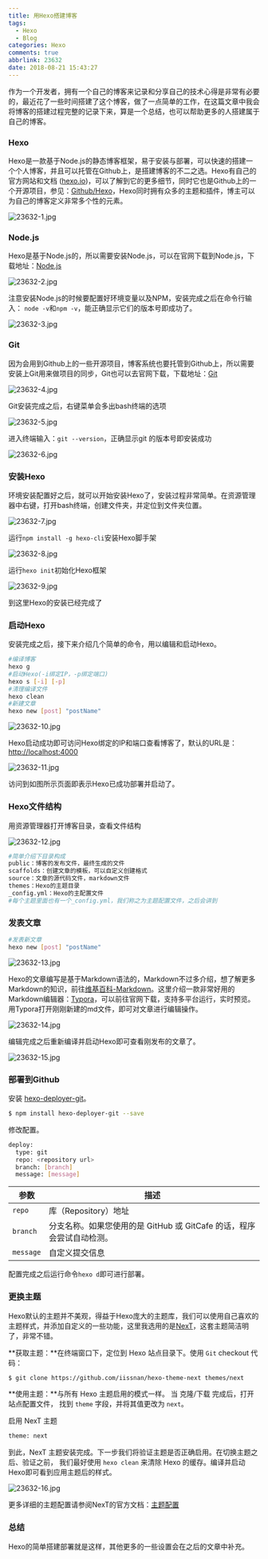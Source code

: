 ```yaml
---
title: 用Hexo搭建博客
tags:
  - Hexo
  - Blog
categories: Hexo
comments: true
abbrlink: 23632
date: 2018-08-21 15:43:27
---
```


作为一个开发者，拥有一个自己的博客来记录和分享自己的技术心得是非常有必要的，最近花了一些时间搭建了这个博客，做了一点简单的工作，在这篇文章中我会将博客的搭建过程完整的记录下来，算是一个总结，也可以帮助更多的人搭建属于自己的博客。

<!--more-->

### Hexo

Hexo是一款基于Node.js的静态博客框架，易于安装与部署，可以快速的搭建一个个人博客，并且可以托管在Github上，是搭建博客的不二之选。Hexo有自己的官方网站和文档 ([hexo.io](https://hexo.io))，可以了解到它的更多细节，同时它也是Github上的一个开源项目，参见：[Github/Hexo](https://github.com/hexojs/hexo)，Hexo同时拥有众多的主题和插件，博主可以为自己的博客定义非常多个性的元素。

![23632-1.jpg](https://i.loli.net/2020/02/19/YT2VnQdOgCkfWiI.jpg)

### Node.js

Hexo是基于Node.js的，所以需要安装Node.js，可以在官网下载到Node.js，下载地址：[Node.js](https://nodejs.org/zh-cn/download/)

![23632-2.jpg](https://i.loli.net/2020/02/19/nvxB8zcRZfhqV4G.jpg)

注意安装Node.js的时候要配置好环境变量以及NPM，安装完成之后在命令行输入： `node -v`和`npm -v`，能正确显示它们的版本号即成功了。

![23632-3.jpg](https://i.loli.net/2020/02/19/bMGxo1LvUYh5fgi.jpg)

### Git

因为会用到Github上的一些开源项目，博客系统也要托管到Github上，所以需要安装上Git用来做项目的同步，Git也可以去官网下载，下载地址：[Git](https://git-scm.com/download)

![23632-4.jpg](https://i.loli.net/2020/02/19/E9KWgyBZOPFlfXw.jpg)

Git安装完成之后，右键菜单会多出bash终端的选项

![23632-5.jpg](https://i.loli.net/2020/02/19/6JPHQLubjrcDA5O.jpg)

进入终端输入：`git --version`，正确显示git 的版本号即安装成功

![23632-6.jpg](https://i.loli.net/2020/02/19/EYivdTXLWz9VB5j.jpg)

### 安装Hexo

环境安装配置好之后，就可以开始安装Hexo了，安装过程非常简单。在资源管理器中右键，打开bash终端，创建文件夹，并定位到文件夹位置。

![23632-7.jpg](https://i.loli.net/2020/02/19/7HpVZcEukPNtfR5.jpg)



运行`npm install -g hexo-cli`安装Hexo脚手架

![23632-8.jpg](https://i.loli.net/2020/02/19/OIehiZsKpuCvWFL.jpg)

运行`hexo init`初始化Hexo框架

![23632-9.jpg](https://i.loli.net/2020/02/19/5hKSJlIcgj8EQPG.jpg)

到这里Hexo的安装已经完成了

### 启动Hexo

安装完成之后，接下来介绍几个简单的命令，用以编辑和启动Hexo。

```bash
#编译博客
hexo g
#启动Hexo(-i绑定IP，-p绑定端口)
hexo s [-i] [-p]
#清理编译文件
hexo clean
#新建文章
hexo new [post] "postName"
```

![23632-10.jpg](https://i.loli.net/2020/02/19/Etfq64ZGJL52OMX.jpg)

Hexo启动成功即可访问Hexo绑定的IP和端口查看博客了，默认的URL是：[http://localhost:4000](http://localhost:4000)

![23632-11.jpg](https://i.loli.net/2020/02/19/37iZ5BvLzbCmpqu.jpg)

访问到如图所示页面即表示Hexo已成功部署并启动了。

### Hexo文件结构

用资源管理器打开博客目录，查看文件结构

![23632-12.jpg](https://i.loli.net/2020/02/19/Dri4avWX5KQ92SY.jpg)



```bash
#简单介绍下目录构成
public：博客的发布文件，最终生成的文件
scaffolds：创建文章的模板，可以自定义创建格式
source：文章的源代码文件，markdown文件
themes：Hexo的主题目录
_config.yml：Hexo的主配置文件
#每个主题里面也有一个_config.yml，我们称之为主题配置文件，之后会讲到
```

### 发表文章

```bash
#发表新文章
hexo new [post] "postName"
```

![23632-13.jpg](https://i.loli.net/2020/02/19/rKdoOzIJGsjvWV7.jpg)

Hexo的文章编写是基于Markdown语法的，Markdown不过多介绍，想了解更多Markdown的知识，前往[维基百科-Markdown](https://zh.wikipedia.org/wiki/Markdown)。这里介绍一款非常好用的Markdown编辑器：[Typora](https://typora.io/)，可以前往官网下载，支持多平台运行，实时预览。用Typora打开刚刚新建的md文件，即可对文章进行编辑操作。

![23632-14.jpg](https://i.loli.net/2020/02/19/Amsjtzg83NvkZVf.jpg)

编辑完成之后重新编译并启动Hexo即可查看刚发布的文章了。

![23632-15.jpg](https://i.loli.net/2020/02/19/tIav4KzgyqjskLP.jpg)

### 部署到Github

安装 [hexo-deployer-git](https://github.com/hexojs/hexo-deployer-git)。

```bash
$ npm install hexo-deployer-git --save
```

修改配置。

```bash
deploy:
  type: git
  repo: <repository url>
  branch: [branch]
  message: [message]
```

| 参数      | 描述                                                         |
| --------- | ------------------------------------------------------------ |
| `repo`    | 库（Repository）地址                                         |
| `branch`  | 分支名称。如果您使用的是 GitHub 或 GitCafe 的话，程序会尝试自动检测。 |
| `message` | 自定义提交信息                                               |

配置完成之后运行命令`hexo d`即可进行部署。

### 更换主题

Hexo默认的主题并不美观，得益于Hexo庞大的主题库，我们可以使用自己喜欢的主题样式，并添加自定义的一些功能，这里我选用的是[NexT](https://theme-next.iissnan.com/)，这套主题简洁明了，非常不错。

**获取主题：**在终端窗口下，定位到 Hexo 站点目录下。使用 `Git` checkout 代码：

```bash
$ git clone https://github.com/iissnan/hexo-theme-next themes/next
```

**使用主题：**与所有 Hexo 主题启用的模式一样。 当 克隆/下载 完成后，打开 站点配置文件， 找到 `theme` 字段，并将其值更改为 `next`。

启用 NexT 主题

```xml
theme: next
```

到此，NexT 主题安装完成。下一步我们将验证主题是否正确启用。在切换主题之后、验证之前， 我们最好使用 `hexo clean` 来清除 Hexo 的缓存。编译并启动Hexo即可看到应用主题后的样式。

![23632-16.jpg](https://i.loli.net/2020/02/19/viMnT73XKdrA8OG.jpg)

更多详细的主题配置请参阅NexT的官方文档：[主题配置](https://theme-next.iissnan.com/theme-settings.html)

### 总结

Hexo的简单搭建部署就是这样，其他更多的一些设置会在之后的文章中补充。
